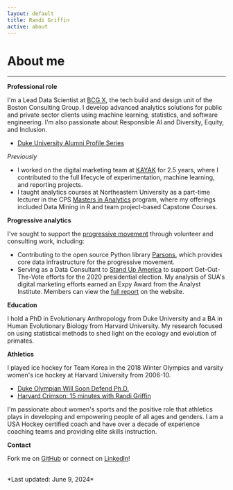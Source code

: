 ```yaml
---
layout: default
title: Randi Griffin
active: about
---
```


<p><h1>About me</h1></p>

___

**Professional role**

I'm a Lead Data Scientist at [BCG X]([https://www.bcg.com/beyond-consulting/bcg-gamma/default](https://www.bcg.com/x)), the tech build and design unit of the Boston Consulting Group. I develop advanced analytics solutions for public and private sector clients using machine learning, statistics, and software engineering. I'm also passionate about Responsible AI and Diversity, Equity, and Inclusion.

* [Duke University Alumni Profile Series](https://gradschool.duke.edu/professional-development/blog/alumni-profiles-series-randi-griffin/)

*Previously*

* I worked on the digital marketing team at [KAYAK](https://www.kayak.com/) for 2.5 years, where I contributed to the full lifecycle of experimentation, machine learning, and reporting projects.
* I taught analytics courses at Northeastern University as a part-time lecturer in the CPS [Masters in Analytics](https://cps.northeastern.edu/program/master-of-professional-studies-in-analytics-online/) program, where my offerings included Data Mining in R and team project-based Capstone Courses.

**Progressive analytics**

I've sought to support the [progressive movement](https://www.guide.progressivedatajobs.org/02_what_is_prog_analytics) through volunteer and consulting work, including:

* Contributing to the open source Python library [Parsons](https://move-coop.github.io/parsons/html/index.html), which provides core data infrastructure for the progressive movement. 
* Serving as a Data Consultant to [Stand Up America](https://www.standupamerica.com/) to support Get-Out-The-Vote efforts for the 2020 presidential election. My analysis of SUA's digital marketing efforts earned an Expy Award from the Analyst Institute. Members can view the [full report](https://members.analystinstitute.org/research/stand-up-america-electoral-advertising-program-11988?mc_cid=ad56434e15&mc_eid=74b6c8c8cb) on the website. 

**Education**

I hold a PhD in Evolutionary Anthropology from Duke University and a BA in Human Evolutionary Biology from Harvard University. My research focused on using statistical methods to shed light on the ecology and evolution of primates. 

**Athletics**

I played ice hockey for Team Korea in the 2018 Winter Olympics and varsity women's ice hockey at Harvard University from 2006-10.

* [Duke Olympian Will Soon Defend Ph.D.](https://today.duke.edu/2018/03/duke-olympian-will-soon-defend-her-phd)
* [Harvard Crimson: 15 minutes with Randi Griffin](https://www.thecrimson.com/article/2018/2/1/randi-griffin-15q/)

I'm passionate about women's sports and the positive role that athletics plays in developing and empowering people of all ages and genders. I am a USA Hockey certified coach and have over a decade of experience coaching teams and providing elite skills instruction.

**Contact**

Fork me on [GitHub](https://github.com/rgriff23) or connect on [LinkedIn](https://www.linkedin.com/in/randigriffin)! 

<br>
*Last updated: June 9, 2024*
